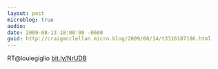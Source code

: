 ```yaml
---
layout: post
microblog: true
audio: 
date: 2009-08-13 18:00:00 -0600
guid: http://craigmcclellan.micro.blog/2009/08/14/t3316187106.html
---
```

RT@louiegiglio [bit.ly/NrUDB](http://bit.ly/NrUDB)
